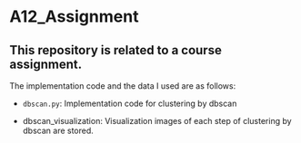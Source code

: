 # A12_Assignment

## This repository is related to a course assignment.

The implementation code and the data I used are as follows:

* `dbscan.py`: Implementation code for clustering by dbscan

* dbscan_visualization: Visualization images of each step of clustering by dbscan are stored.